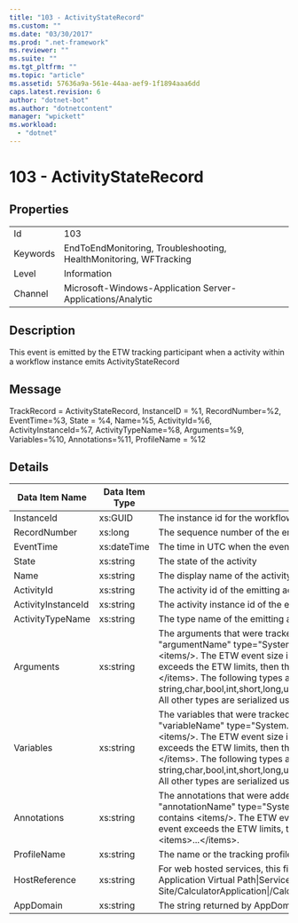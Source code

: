 ```yaml
---
title: "103 - ActivityStateRecord"
ms.custom: ""
ms.date: "03/30/2017"
ms.prod: ".net-framework"
ms.reviewer: ""
ms.suite: ""
ms.tgt_pltfrm: ""
ms.topic: "article"
ms.assetid: 57636a9a-561e-44aa-aef9-1f1894aaa6dd
caps.latest.revision: 6
author: "dotnet-bot"
ms.author: "dotnetcontent"
manager: "wpickett"
ms.workload: 
  - "dotnet"
---
```

# 103 - ActivityStateRecord
## Properties  

|||  
|-|-|  
|Id|103|  
|Keywords|EndToEndMonitoring, Troubleshooting, HealthMonitoring, WFTracking|  
|Level|Information|  
|Channel|Microsoft-Windows-Application Server-Applications/Analytic|  

## Description  
 This event is emitted by the ETW tracking participant when a activity within a workflow instance emits ActivityStateRecord  

## Message  
 TrackRecord = ActivityStateRecord, InstanceID = %1, RecordNumber=%2, EventTime=%3, State = %4, Name=%5, ActivityId=%6, ActivityInstanceId=%7, ActivityTypeName=%8, Arguments=%9, Variables=%10, Annotations=%11, ProfileName = %12  

## Details  


|   Data Item Name   | Data Item Type |                                                                                                                                                                                                                                                                                                                                                                                                                  Description                                                                                                                                                                                                                                                                                                                                                                                                                   |
|--------------------|----------------|------------------------------------------------------------------------------------------------------------------------------------------------------------------------------------------------------------------------------------------------------------------------------------------------------------------------------------------------------------------------------------------------------------------------------------------------------------------------------------------------------------------------------------------------------------------------------------------------------------------------------------------------------------------------------------------------------------------------------------------------------------------------------------------------------------------------------------------------|
|     InstanceId     |    xs:GUID     |                                                                                                                                                                                                                                                                                                                                                                                                        The instance id for the workflow                                                                                                                                                                                                                                                                                                                                                                                                        |
|    RecordNumber    |    xs:long     |                                                                                                                                                                                                                                                                                                                                                                                                   The sequence number of the emitted record                                                                                                                                                                                                                                                                                                                                                                                                    |
|     EventTime      |  xs:dateTime   |                                                                                                                                                                                                                                                                                                                                                                                                   The time in UTC when the event was emitted                                                                                                                                                                                                                                                                                                                                                                                                   |
|       State        |   xs:string    |                                                                                                                                                                                                                                                                                                                                                                                                           The state of the activity                                                                                                                                                                                                                                                                                                                                                                                                            |
|        Name        |   xs:string    |                                                                                                                                                                                                                                                                                                                                                                                            The display name of the activity that emitted the event                                                                                                                                                                                                                                                                                                                                                                                             |
|     ActivityId     |   xs:string    |                                                                                                                                                                                                                                                                                                                                                                                                    The activity id of the emitting activity                                                                                                                                                                                                                                                                                                                                                                                                    |
| ActivityInstanceId |   xs:string    |                                                                                                                                                                                                                                                                                                                                                                                               The activity instance id of the emitting activity                                                                                                                                                                                                                                                                                                                                                                                                |
|  ActivityTypeName  |   xs:string    |                                                                                                                                                                                                                                                                                                                                                                                                     The type name of the emitting activity                                                                                                                                                                                                                                                                                                                                                                                                     |
|     Arguments      |   xs:string    | The arguments that were tracked with this event.  The values are stored in an xml element in the format \<items>\< item  name = "argumentName" type="System.String">argumentValue\</item>\</items>.  If no arguments were tracked then the string contains \<items/>. The ETW event size is limited by the ETW buffer size or the max payload for an ETW event. If the size of the event exceeds the ETW limits, then the event is truncated by dropping the annotations and replacing the annotation value with \<items>...\</items>.  The following types are stored as their value as returned by ToString(); string,char,bool,int,short,long,uint,ushort,ulong,System.Single,float,double,System.Guid,System.DateTimeOffset,System.DateTime.  All other types are serialized using System.Runtime.Serialization.NetDataContractSerializer. |
|     Variables      |   xs:string    | The variables that were tracked with this event.  The values are stored in an xml element in the format \<items>\< item  name = "variableName" type="System.String">variableValue\</item>\</items>.  If no variables were tracked then the string contains \<items/>. The ETW event size is limited by the ETW buffer size or the max payload for an ETW event. If the size of the event exceeds the ETW limits, then the event is truncated by dropping the annotations and replacing the variables value with \<items>...\</items>.  The following types are stored as their value as returned by ToString(); string,char,bool,int,short,long,uint,ushort,ulong,System.Single,float,double,System.Guid,System.DateTimeOffset,System.DateTime.  All other types are serialized using System.Runtime.Serialization.NetDataContractSerializer.  |
|    Annotations     |   xs:string    |                                                                                                                                                  The annotations that were added to this event.  The values are stored in an xml element in the format \<items>\< item  name = "annotationName" type="System.String">annotationValue\</item>\</items>.  If no annotations are specified then the string contains \<items/>. The ETW event size is limited by the ETW buffer size or the max payload for an ETW event. If the size of the event exceeds the ETW limits, then the event is truncated by dropping the annotations and replacing the annotation value with \<items>...\</items>.                                                                                                                                                   |
|    ProfileName     |   xs:string    |                                                                                                                                                                                                                                                                                                                                                                                   The name or the tracking profile that resulted in this event being emitted                                                                                                                                                                                                                                                                                                                                                                                   |
|   HostReference    |   xs:string    |                                                                                                                                                                                                                                                                  For web hosted services, this field uniquely identifies the service in the web hierarchy.  Its format is defined as 'Web Site Name Application Virtual Path&#124;Service Virtual Path&#124;ServiceName' Example: 'Default Web Site/CalculatorApplication&#124;/CalculatorService.svc&#124;CalculatorService'                                                                                                                                                                                                                                                                  |
|     AppDomain      |   xs:string    |                                                                                                                                                                                                                                                                                                                                                                                          The string returned by AppDomain.CurrentDomain.FriendlyName.                                                                                                                                                                                                                                                                                                                                                                                          |

